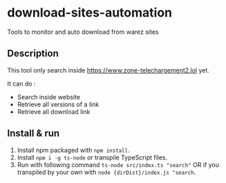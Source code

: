 # download-sites-automation
Tools to monitor and auto download from warez sites

## Description

This tool only search inside https://www.zone-telechargement2.lol yet.

It can do :
* Search inside website
* Retrieve all versions of a link
* Retrieve all download link

## Install & run

1. Install npm packaged with `npm install`.
2. Install `npm i -g ts-node` or transpile TypeScript files.
3. Run with following command `ts-node src/index.ts "search"` OR if you transpiled by your own with `node {dirDist}/index.js "search`.
